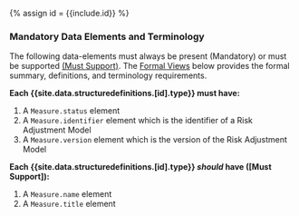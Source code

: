 {% assign id = {{include.id}} %}

### Mandatory Data Elements and Terminology


The following data-elements must always be present (Mandatory) or must be supported [(Must Support)](general-guidance.html#must-support). The [Formal Views](StructureDefinition-ra-model-measure.html#profile) below provides the formal summary, definitions, and terminology requirements.

**Each {{site.data.structuredefinitions.[id].type}} must have:**

1. A `Measure.status` element
1. A `Measure.identifier` element which is the identifier of a Risk Adjustment Model
1. A `Measure.version` element which is the version of the Risk Adjustment Model


**Each {{site.data.structuredefinitions.[id].type}} *should* have ([Must Support]):**

1. A `Measure.name` element
1. A `Measure.title` element
